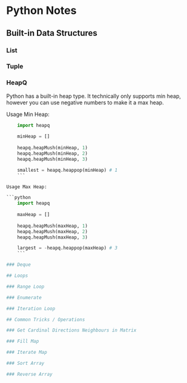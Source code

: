 # Python Notes

## Built-in Data Structures

### List

### Tuple

### HeapQ

Python has a built-in heap type. It technically only supports min heap, however you can use negative numbers to make it a max heap.

Usage Min Heap:

```python
    import heapq
    
    minHeap = []
    
    heapq.heapMush(minHeap, 1)
    heapq.heapMush(minHeap, 2)
    heapq.heapMush(minHeap, 3)

    smallest = heapq.heappop(minHeap) # 1
    ```

Usage Max Heap:

```python
    import heapq
    
    maxHeap = []
    
    heapq.heapMush(maxHeap, 1)
    heapq.heapMush(maxHeap, 2)
    heapq.heapMush(maxHeap, 3)

    largest = -heapq.heappop(maxHeap) # 3
    ```

### Deque

## Loops

### Range Loop

### Enumerate 

### Iteration Loop

## Common Tricks / Operations

### Get Cardinal Directions Neighbours in Matrix

### Fill Map

### Iterate Map

### Sort Array

### Reverse Array
